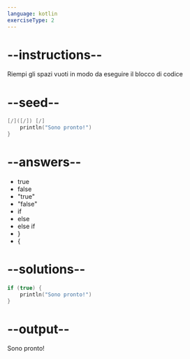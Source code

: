 ```yaml
---
language: kotlin
exerciseType: 2
---
```


# --instructions--

Riempi gli spazi vuoti in modo da eseguire il blocco di codice

# --seed--

```kotlin
[/]([/]) [/]
    println("Sono pronto!")
}
```

# --answers--

- true
- false
- "true"
- "false"
- if 
- else 
- else if 
- }
- {

# --solutions--

```kotlin
if (true) {
    println("Sono pronto!")
}
```

# --output--

Sono pronto!
